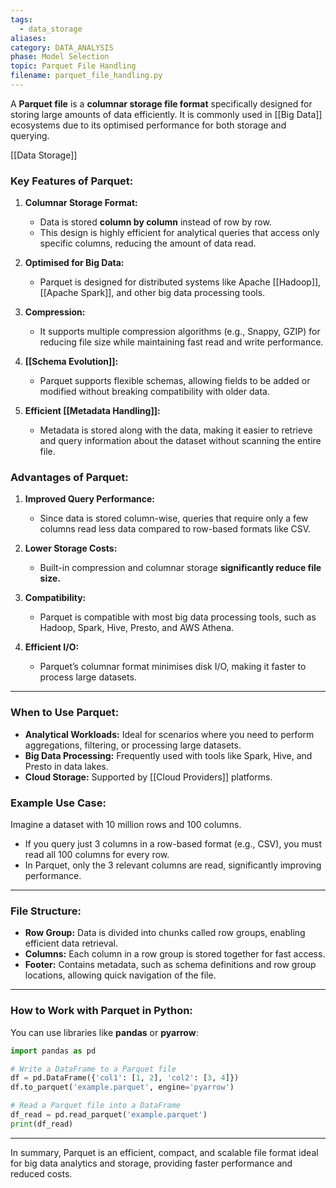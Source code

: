 ```yaml
---
tags:
  - data_storage
aliases: 
category: DATA_ANALYSIS
phase: Model Selection
topic: Parquet File Handling
filename: parquet_file_handling.py
---
```

A **Parquet file** is a **columnar storage file format** specifically designed for storing large amounts of data efficiently. It is commonly used in [[Big Data]] ecosystems due to its optimised performance for both storage and querying.

[[Data Storage]]
### Key Features of Parquet:

1. **Columnar Storage Format:**
    - Data is stored **column by column** instead of row by row.
    - This design is highly efficient for analytical queries that access only specific columns, reducing the amount of data read.
      
2. **Optimised for Big Data:**
    - Parquet is designed for distributed systems like Apache [[Hadoop]], [[Apache Spark]], and other big data processing tools.
      
3. **Compression:**
    - It supports multiple compression algorithms (e.g., Snappy, GZIP) for reducing file size while maintaining fast read and write performance.
      
4. **[[Schema Evolution]]:**
    - Parquet supports flexible schemas, allowing fields to be added or modified without breaking compatibility with older data.
      
5. **Efficient [[Metadata Handling]]:**
    - Metadata is stored along with the data, making it easier to retrieve and query information about the dataset without scanning the entire file.

### Advantages of Parquet:

1. **Improved Query Performance:**
    - Since data is stored column-wise, queries that require only a few columns read less data compared to row-based formats like CSV.
      
2. **Lower Storage Costs:**
    - Built-in compression and columnar storage **significantly reduce file size.**
      
3. **Compatibility:**
    - Parquet is compatible with most big data processing tools, such as Hadoop, Spark, Hive, Presto, and AWS Athena.

1. **Efficient I/O:**
    - Parquet’s columnar format minimises disk I/O, making it faster to process large datasets.

---

### When to Use Parquet:
- **Analytical Workloads:** Ideal for scenarios where you need to perform aggregations, filtering, or processing large datasets.
- **Big Data Processing:** Frequently used with tools like Spark, Hive, and Presto in data lakes.
- **Cloud Storage:** Supported by [[Cloud Providers]] platforms.

### Example Use Case:

Imagine a dataset with 10 million rows and 100 columns.

- If you query just 3 columns in a row-based format (e.g., CSV), you must read all 100 columns for every row.
- In Parquet, only the 3 relevant columns are read, significantly improving performance.

---

### File Structure:

- **Row Group:** Data is divided into chunks called row groups, enabling efficient data retrieval.
- **Columns:** Each column in a row group is stored together for fast access.
- **Footer:** Contains metadata, such as schema definitions and row group locations, allowing quick navigation of the file.

---

### How to Work with Parquet in Python:

You can use libraries like **pandas** or **pyarrow**:

```python
import pandas as pd

# Write a DataFrame to a Parquet file
df = pd.DataFrame({'col1': [1, 2], 'col2': [3, 4]})
df.to_parquet('example.parquet', engine='pyarrow')

# Read a Parquet file into a DataFrame
df_read = pd.read_parquet('example.parquet')
print(df_read)
```

---

In summary, Parquet is an efficient, compact, and scalable file format ideal for big data analytics and storage, providing faster performance and reduced costs.